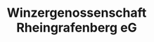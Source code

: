---
title: "Winzergenossenschaft Rheingrafenberg eG"
url: /meddersheim/winzergenossenschaft-rheingrafenberg-eg/
shop: Wein
---